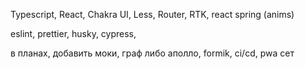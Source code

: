 Typescript, React, Chakra UI, Less, Router, RTK, react spring (anims)

eslint, prettier, husky, cypress,

в планах, добавить моки, граф либо аполло, formik, ci/cd, pwa сет
